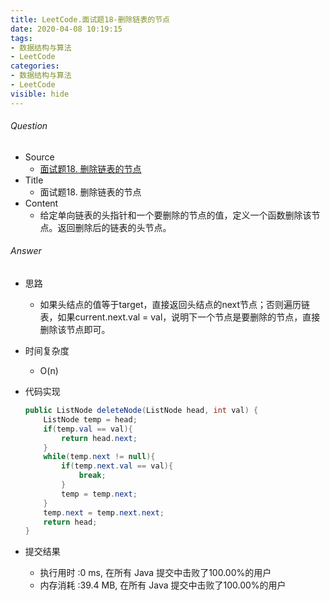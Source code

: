 ```yaml
---
title: LeetCode.面试题18-删除链表的节点
date: 2020-04-08 10:19:15
tags:
- 数据结构与算法
- LeetCode
categories:
- 数据结构与算法
- LeetCode
visible: hide
---
```

###### Question
- Source
	- [面试题18. 删除链表的节点](https://leetcode-cn.com/problems/shan-chu-lian-biao-de-jie-dian-lcof/) 
- Title
	- 面试题18. 删除链表的节点 
- Content
	- 给定单向链表的头指针和一个要删除的节点的值，定义一个函数删除该节点。返回删除后的链表的头节点。
<!--more-->

###### Answer
- 思路
	- 如果头结点的值等于target，直接返回头结点的next节点；否则遍历链表，如果current.next.val = val，说明下一个节点是要删除的节点，直接删除该节点即可。
- 时间复杂度
	- O(n) 	
- 代码实现

	```Java
	public ListNode deleteNode(ListNode head, int val) {
        ListNode temp = head;
        if(temp.val == val){
            return head.next;
        }
        while(temp.next != null){
            if(temp.next.val == val){
                break;
            }
            temp = temp.next;
        }
        temp.next = temp.next.next;
        return head;
    }
	```
- 提交结果
	- 执行用时 :0 ms, 在所有 Java 提交中击败了100.00%的用户
	- 内存消耗 :39.4 MB, 在所有 Java 提交中击败了100.00%的用户
